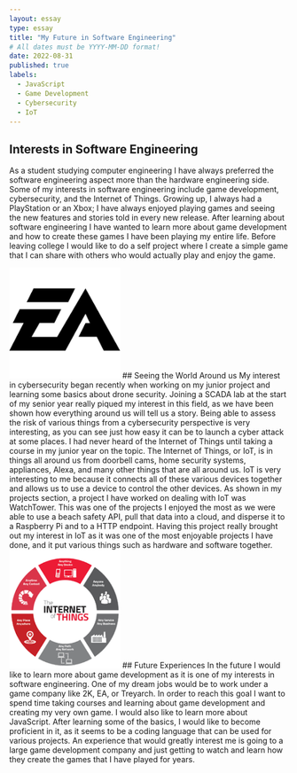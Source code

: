 ```yaml
---
layout: essay
type: essay
title: "My Future in Software Engineering"
# All dates must be YYYY-MM-DD format!
date: 2022-08-31
published: true
labels:
  - JavaScript
  - Game Development
  - Cybersecurity
  - IoT
---
```


## Interests in Software Engineering
As a student studying computer engineering I have always preferred the software engineering aspect more than the hardware engineering side. Some of my interests in software engineering include game development, cybersecurity, and the Internet of Things. Growing up, I always had a PlayStation or an Xbox; I have always enjoyed playing games and seeing the new features and stories told in every new release. After learning about software engineering I have wanted to learn more about game development and how to create these games I have been playing my entire life. Before leaving college I would like to do a self project where I create a simple game that I can share with others who would actually play and enjoy the game. 

<img width="200px" class="rounded float-start pe-4" src="../img/softwareEngineeringFuture/EA.png">
## Seeing the World Around us
My interest in cybersecurity began recently when working on my junior project and learning some basics about drone security. Joining a SCADA lab at the start of my senior year really piqued my interest in this field, as we have been shown how everything around us will tell us a story. Being able to assess the risk of various things from a cybersecurity perspective is very interesting, as you can see just how easy it can be to launch a cyber attack at some places.  I had never heard of the Internet of Things until taking a course in my junior year on the topic. The Internet of Things, or IoT, is in things all around us from doorbell cams, home security systems, appliances, Alexa, and many other things that are all around us. IoT is very interesting to me because it connects all of these various devices together and allows us to use a device to control the other devices. As shown in my projects section, a project I have worked on dealing with IoT was WatchTower. This was one of the projects I enjoyed the most as we were able to use a beach safety API, pull that data into a cloud, and disperse it to a Raspberry Pi and to a HTTP endpoint. Having this project really brought out my interest in IoT as it was one of the most enjoyable projects I have done, and it put various things such as hardware and software together.

<img width="200px" class="rounded float-start pe-4" src="../img/softwareEngineeringFuture/IoT.png">
## Future Experiences
In the future I would like to learn more about game development as it is one of my interests in software engineering. One of my dream jobs would be to work under a game company like 2K, EA, or Treyarch. In order to reach this goal I want to spend time taking courses and learning about game development and creating my very own game. I would also like to learn more about JavaScript. After learning some of the basics, I would like to become proficient in it, as it seems to be a coding language that can be used for various projects. An experience that would greatly interest me is going to a large game development company and just getting to watch and learn how they create the games that I have played for years.

